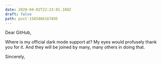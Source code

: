 ```yaml
---
date: 2020-04-02T22:23:01.108Z
draft: false
path: post-1585866167895
---
```

Dear GitHub,

Where is my official dark mode support at? My eyes would profusely thank you for it. And they will be joined by many, many others in doing that.

Sincerely,
